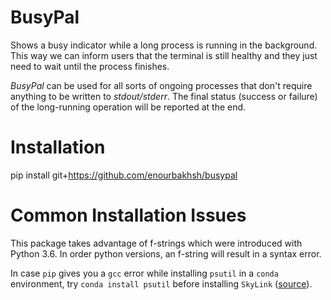 # BusyPal
Shows a busy indicator while a long process is running in the background. This way we can inform users that the terminal is still healthy and they just need to wait until the process finishes. 

*BusyPal* can be used for all sorts of ongoing processes that don't require anything to be written to *stdout/stderr*. The final status (success or failure) of the long-running operation will be reported at the end.

# Installation
pip install git+https://github.com/enourbakhsh/busypal

# Common Installation Issues
This package takes advantage of f-strings which were introduced with Python 3.6. In order python versions, an f-string will result in a syntax error.

In case `pip` gives you a `gcc` error while installing `psutil` in a `conda` environment, try `conda install psutil` before installing `SkyLink` ([source](https://github.com/ray-project/ray/issues/1340)).
